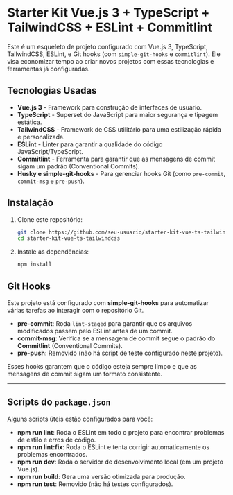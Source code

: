 # Starter Kit Vue.js 3 + TypeScript + TailwindCSS + ESLint + Commitlint

Este é um esqueleto de projeto configurado com Vue.js 3, TypeScript, TailwindCSS, ESLint, e Git hooks (com `simple-git-hooks` e `commitlint`). Ele visa economizar tempo ao criar novos projetos com essas tecnologias e ferramentas já configuradas.

## Tecnologias Usadas

- **Vue.js 3** - Framework para construção de interfaces de usuário.
- **TypeScript** - Superset do JavaScript para maior segurança e tipagem estática.
- **TailwindCSS** - Framework de CSS utilitário para uma estilização rápida e personalizada.
- **ESLint** - Linter para garantir a qualidade do código JavaScript/TypeScript.
- **Commitlint** - Ferramenta para garantir que as mensagens de commit sigam um padrão (Conventional Commits).
- **Husky e simple-git-hooks** - Para gerenciar hooks Git (como `pre-commit`, `commit-msg` e `pre-push`).

## Instalação

1. Clone este repositório:

   ```bash
   git clone https://github.com/seu-usuario/starter-kit-vue-ts-tailwindcss.git
   cd starter-kit-vue-ts-tailwindcss

2. Instale as dependências:
  
    ```bash
    npm install

## Git Hooks

Este projeto está configurado com **simple-git-hooks** para automatizar várias tarefas ao interagir com o repositório Git.

- **pre-commit**: Roda `lint-staged` para garantir que os arquivos modificados passem pelo ESLint antes de um commit.
- **commit-msg**: Verifica se a mensagem de commit segue o padrão do **Commitlint** (Conventional Commits).
- **pre-push**: Removido (não há script de teste configurado neste projeto).

Esses hooks garantem que o código esteja sempre limpo e que as mensagens de commit sigam um formato consistente.

---

## Scripts do `package.json`

Alguns scripts úteis estão configurados para você:

- **npm run lint**: Roda o ESLint em todo o projeto para encontrar problemas de estilo e erros de código.
- **npm run lint:fix**: Roda o ESLint e tenta corrigir automaticamente os problemas encontrados.
- **npm run dev**: Roda o servidor de desenvolvimento local (em um projeto Vue.js).
- **npm run build**: Gera uma versão otimizada para produção.
- **npm run test**: Removido (não há testes configurados).

